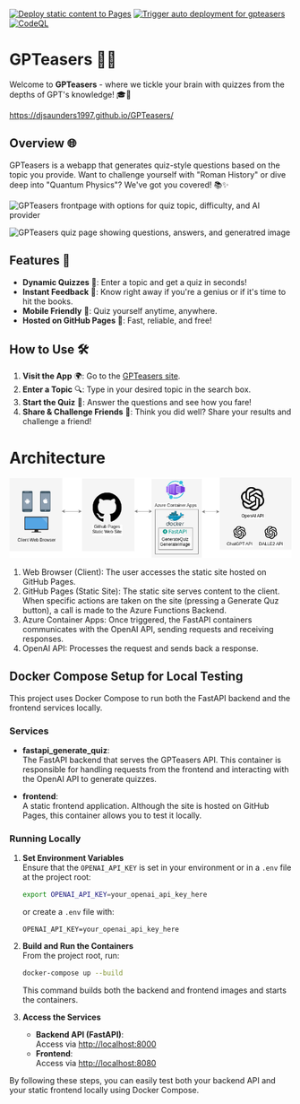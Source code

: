 [![Deploy static content to Pages](https://github.com/DJSaunders1997/GPTeasers/actions/workflows/static.yml/badge.svg)](https://github.com/DJSaunders1997/GPTeasers/actions/workflows/static.yml)
[![Trigger auto deployment for gpteasers](https://github.com/DJSaunders1997/GPTeasers/actions/workflows/gpteasers-AutoDeployTrigger-f53ae13c-780c-4431-b28c-18728d5a7dd7.yml/badge.svg)](https://github.com/DJSaunders1997/GPTeasers/actions/workflows/gpteasers-AutoDeployTrigger-f53ae13c-780c-4431-b28c-18728d5a7dd7.yml)
[![CodeQL](https://github.com/DJSaunders1997/GPTeasers/actions/workflows/github-code-scanning/codeql/badge.svg)](https://github.com/DJSaunders1997/GPTeasers/actions/workflows/github-code-scanning/codeql)
# GPTeasers 🧠💡

Welcome to **GPTeasers** - where we tickle your brain with quizzes from the depths of GPT's knowledge! 🎓🤖

https://djsaunders1997.github.io/GPTeasers/


## Overview 🌐

GPTeasers is a webapp that generates quiz-style questions based on the topic you provide. Want to challenge yourself with "Roman History" or dive deep into "Quantum Physics"? We've got you covered! 📚✨

![GPTeasers frontpage with options for quiz topic, difficulty, and AI provider](.images/GPTeasers_frontpage.png)

![GPTeasers quiz page showing questions, answers, and generatred image](.images/GPTeasers_quiz.png)

## Features 🌟

- **Dynamic Quizzes** 📝: Enter a topic and get a quiz in seconds!
- **Instant Feedback** 💬: Know right away if you're a genius or if it's time to hit the books.
- **Mobile Friendly** 📱: Quiz yourself anytime, anywhere.
- **Hosted on GitHub Pages** 🚀: Fast, reliable, and free!

## How to Use 🛠️

1. **Visit the App** 🌍: Go to the [GPTeasers site](https://djsaunders1997.github.io/GPTeasers/).
2. **Enter a Topic** 🔍: Type in your desired topic in the search box.
3. **Start the Quiz** 🎉: Answer the questions and see how you fare!
4. **Share & Challenge Friends** 🤝: Think you did well? Share your results and challenge a friend!


# Architecture

![Architecture Diagram](./images/Architecture.drawio.png)

1. Web Browser (Client): The user accesses the static site hosted on GitHub Pages.
2. GitHub Pages (Static Site): The static site serves content to the client. When specific actions are taken on the site (pressing a Generate Quz button), a call is made to the Azure Functions Backend.
3. Azure Container Apps: Once triggered, the FastAPI containers communicates with the OpenAI API, sending requests and receiving responses.
4. OpenAI API: Processes the request and sends back a response.

## Docker Compose Setup for Local Testing

This project uses Docker Compose to run both the FastAPI backend and the frontend services locally.

### Services

- **fastapi_generate_quiz**:  
  The FastAPI backend that serves the GPTeasers API. This container is responsible for handling requests from the frontend and interacting with the OpenAI API to generate quizzes.

- **frontend**:  
  A static frontend application. Although the site is hosted on GitHub Pages, this container allows you to test it locally.

### Running Locally

1. **Set Environment Variables**  
   Ensure that the `OPENAI_API_KEY` is set in your environment or in a `.env` file at the project root:
   ```sh
   export OPENAI_API_KEY=your_openai_api_key_here
   ```
   or create a `.env` file with:
   ```
   OPENAI_API_KEY=your_openai_api_key_here
   ```

2. **Build and Run the Containers**  
   From the project root, run:
   ```sh
   docker-compose up --build
   ```
   This command builds both the backend and frontend images and starts the containers.

3. **Access the Services**  
   - **Backend API (FastAPI)**:  
     Access via [http://localhost:8000](http://localhost:8000)
   - **Frontend**:  
     Access via [http://localhost:8080](http://localhost:8080)

By following these steps, you can easily test both your backend API and your static frontend locally using Docker Compose.
